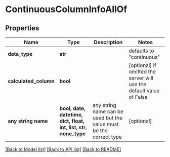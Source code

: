 # ContinuousColumnInfoAllOf


## Properties
Name | Type | Description | Notes
------------ | ------------- | ------------- | -------------
**data_type** | **str** |  | defaults to "continuous"
**calculated_column** | **bool** |  | [optional]  if omitted the server will use the default value of False
**any string name** | **bool, date, datetime, dict, float, int, list, str, none_type** | any string name can be used but the value must be the correct type | [optional]

[[Back to Model list]](../README.md#documentation-for-models) [[Back to API list]](../README.md#documentation-for-api-endpoints) [[Back to README]](../README.md)


